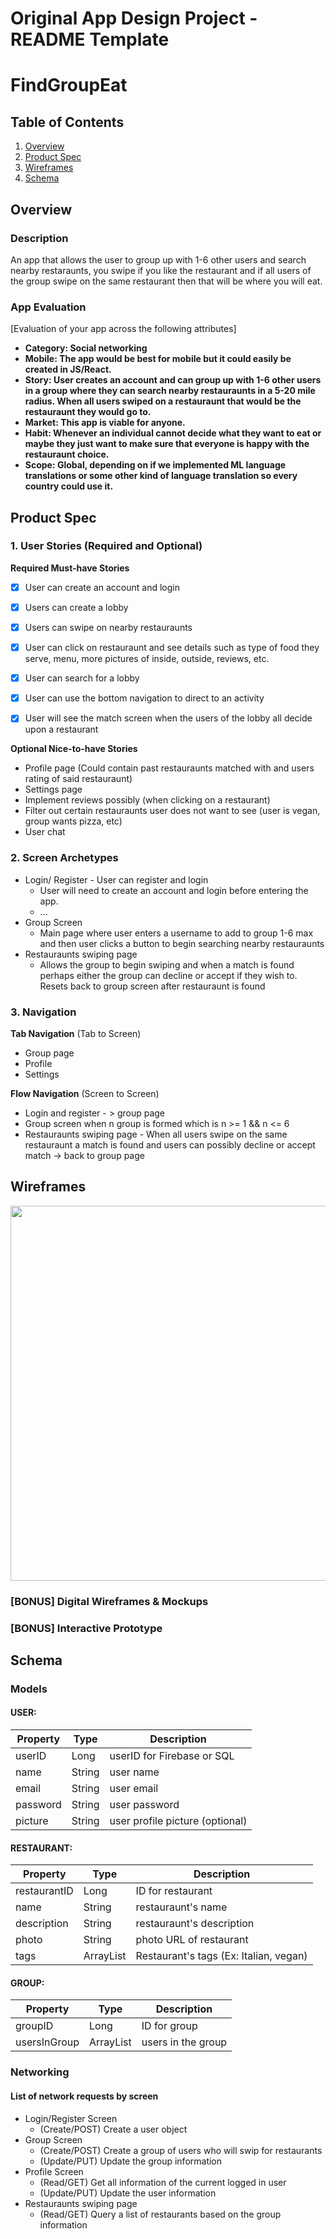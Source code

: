 Original App Design Project - README Template
===

# FindGroupEat

## Table of Contents
1. [Overview](#Overview)
1. [Product Spec](#Product-Spec)
1. [Wireframes](#Wireframes)
2. [Schema](#Schema)

## Overview
### Description
An app that allows the user to group up with 1-6 other users and search nearby restaraunts, you swipe if you like the restaurant and if all users of the group swipe on the same restaurant then that will be where you will eat.

### App Evaluation
[Evaluation of your app across the following attributes]
- **Category: Social networking**
- **Mobile: The app would be best for mobile but it could easily be created in JS/React.**
- **Story: User creates an account and can group up with 1-6 other users in a group where they can search nearby restauraunts in a 5-20 mile radius. When all users swiped on a restauraunt that would be the restauraunt they would go to.**
- **Market: This app is viable for anyone.**
- **Habit: Whenever an individual cannot decide what they want to eat or maybe they just want to make sure that everyone is happy with the restauraunt choice.**
- **Scope: Global, depending on if we implemented ML language translations or some other kind of language translation so every country could use it.**

## Product Spec

### 1. User Stories (Required and Optional)

**Required Must-have Stories**

- [x] User can create an account and login
- [x] Users can create a lobby
- [x] Users can swipe on nearby restauraunts
- [x] User can click on restauraunt and see details such as type of food they serve, menu, more pictures of inside, outside, reviews, etc.
- [x] User can search for a lobby
- [x] User can use the bottom navigation to direct to an activity
- [x] User will see the match screen when the users of the lobby all decide upon a restaurant


**Optional Nice-to-have Stories**

* Profile page (Could contain past restauraunts matched with and users rating of said restauraunt)
* Settings page
* Implement reviews possibly (when clicking on a restaurant)
* Filter out certain restauraunts user does not want to see (user is vegan, group wants pizza, etc)
* User chat



### 2. Screen Archetypes

* Login/ Register - User can register and login
   * User will need to create an account and login before entering the app.
   * ...
* Group Screen
   * Main page where user enters a username to add to group 1-6 max and then user clicks a button to begin searching nearby restauraunts
* Restauraunts swiping page
   * Allows the group to begin swiping and when a match is found perhaps either the group can decline or accept if they wish to. Resets back to group screen after restauraunt is found

### 3. Navigation

**Tab Navigation** (Tab to Screen)

* Group page
* Profile
* Settings

**Flow Navigation** (Screen to Screen)

* Login and register - > group page
* Group screen when n group is formed which is n >= 1 && n <= 6
* Restauraunts swiping page - When all users swipe on the same restauraunt a match is found and users can possibly decline or accept match -> back to group page

## Wireframes
<img src="https://i.imgur.com/skfL3hq.png" width=600>

### [BONUS] Digital Wireframes & Mockups

### [BONUS] Interactive Prototype

## Schema

### Models
#### USER:
| Property| Type   | Description |
| --------| -------| ------------|
| userID  | Long   | userID for Firebase or SQL |
| name    | String | user name   |
| email   | String | user email |
| password| String | user password |
| picture | String | user profile picture (optional) |

#### RESTAURANT:
| Property| Type   | Description |
| --------| -------| ------------|
| restaurantID| Long   | ID for restaurant |
| name        | String | restauraunt's name |
| description | String | restauraunt's description |
| photo       | String | photo URL of restaurant |
| tags        | ArrayList<String> | Restaurant's tags (Ex: Italian, vegan) |

#### GROUP:
| Property| Type   | Description |
| --------| -------| ------------|
| groupID | Long   | ID for group |
| usersInGroup | ArrayList<User> | users in the group |


### Networking
#### List of network requests by screen
- Login/Register Screen
    * (Create/POST) Create a user object
- Group Screen
    * (Create/POST) Create a group of users who will swip for restaurants
    * (Update/PUT) Update the group information
- Profile Screen
    * (Read/GET) Get all information of the current logged in user
    * (Update/PUT) Update the user information
- Restauraunts swiping page
    * (Read/GET) Query a list of restaurants based on the group information
